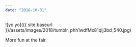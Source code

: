 ```yaml
---
date: "2018-10-31"
---
```


![yo yo]({{ site.baseurl }}/assets/images/2018/tumblr_phh1wdfMx81qlj3bd_540.jpg)

More fun at the fair.
